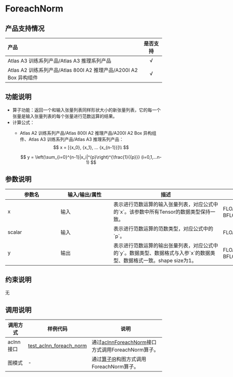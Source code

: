 # ForeachNorm

## 产品支持情况

|产品             |  是否支持  |
|:-------------------------|:----------:|
|  <term>Atlas A3 训练系列产品/Atlas A3 推理系列产品</term>   |     √    |
|  <term>Atlas A2 训练系列产品/Atlas 800I A2 推理产品/A200I A2 Box 异构组件</term>     |     √    |

## 功能说明

- 算子功能：返回一个和输入张量列表同样形状大小的新张量列表，它的每一个张量是输入张量列表的每个张量进行范数运算的结果。
- 计算公式：
  - <term>Atlas A2 训练系列产品/Atlas 800I A2 推理产品/A200I A2 Box 异构组件</term>、<term>Atlas A3 训练系列产品/Atlas A3 推理系列产品</term>：
    $$
    x = [{x_0}, {x_1}, ... {x_{n-1}}]\\
    $$

    $$
    y = \left(\sum_{i=0}^{n-1}|x_i|^{p}\right)^{\frac{1}{{p}}}  (i=0,1,...n-1)
    $$

## 参数说明

<table style="undefined;table-layout: fixed; width: 1005px"><colgroup>
  <col style="width: 170px">
  <col style="width: 170px">
  <col style="width: 352px">
  <col style="width: 213px">
  <col style="width: 100px">
  </colgroup>
  <thead>
    <tr>
      <th>参数名</th>
      <th>输入/输出/属性</th>
      <th>描述</th>
      <th>数据类型</th>
      <th>数据格式</th>
    </tr></thead>
  <tbody>
    <tr>
      <td>x</td>
      <td>输入</td>
      <td>表示进行范数运算的输入张量列表，对应公式中的`x`。该参数中所有Tensor的数据类型保持一致。</td><!--aclnn中最大长度仅910D，待确认-->
      <td>FLOAT32、FLOAT16、BFLOAT16</td>
      <td>ND</td>
    </tr>
    <tr>
      <td>scalar</td>
      <td>输入</td>
      <td>表示进行范数运算的范数类型，对应公式中的`p`。</td>
      <td>FLOAT32、INT64</td><!--aclnn多了一个double，待确认-->
      <td>ND</td>
    </tr>
    <tr>
      <td>y</td>
      <td>输出</td>
      <td>表示进行范数运算的输出张量列表，对应公式中的`y`。数据类型、数据格式与入参`x`的数据类型、数据格式一致。shape size为1。</td><!--aclnn中最大长度仅910D，待确认-->
      <td>FLOAT32、FLOAT16、BFLOAT16</td>
      <td>ND</td>
    </tr>
  </tbody></table>


## 约束说明

无

## 调用说明

| 调用方式   | 样例代码           | 说明                                         |
| ---------------- | --------------------------- | --------------------------------------------------- |
| aclnn接口  | [test_aclnn_foreach_norm](examples/test_aclnn_foreach_norm.cpp) | 通过[aclnnForeachNorm](docs/aclnnForeachNorm.md)接口方式调用ForeachNorm算子。 |
| 图模式 | -  | 通过[算子IR](op_graph/foreach_norm_proto.h)构图方式调用ForeachNorm算子。         |

<!--[test_geir_foreach_norm](examples/test_geir_foreach_norm.cpp)-->